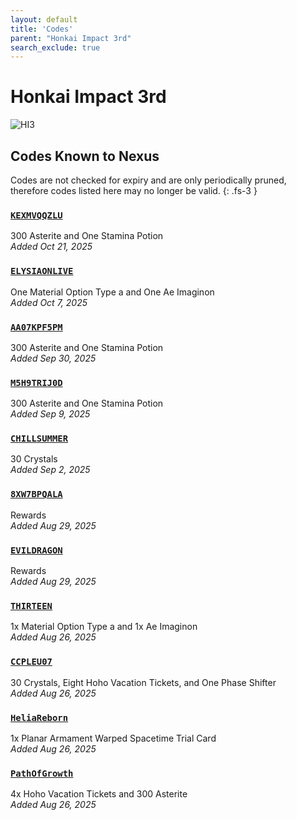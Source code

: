 ```yaml
---
layout: default
title: 'Codes'
parent: "Honkai Impact 3rd"
search_exclude: true
---
```


# Honkai Impact 3rd

![HI3](https://cdn.discordapp.com/emojis/1356717158306021459.png)

## Codes Known to Nexus

Codes are not checked for expiry and are only periodically pruned, therefore codes listed here may no longer be valid.
{: .fs-3 }

### [`KEXMVQQZLU`](https://nexus-codes.app/copy/?code=KEXMVQQZLU)

300 Asterite and One Stamina Potion<br />*Added Oct 21, 2025*

### [`ELYSIAONLIVE`](https://nexus-codes.app/copy/?code=ELYSIAONLIVE)

One Material Option Type a and One Ae Imaginon<br />*Added Oct 7, 2025*

### [`AA07KPF5PM`](https://nexus-codes.app/copy/?code=AA07KPF5PM)

300 Asterite and One Stamina Potion<br />*Added Sep 30, 2025*

### [`M5H9TRIJ0D`](https://nexus-codes.app/copy/?code=M5H9TRIJ0D)

300 Asterite and One Stamina Potion<br />*Added Sep 9, 2025*

### [`CHILLSUMMER`](https://nexus-codes.app/copy/?code=CHILLSUMMER)

30 Crystals<br />*Added Sep 2, 2025*

### [`8XW7BPQALA`](https://nexus-codes.app/copy/?code=8XW7BPQALA)

Rewards<br />*Added Aug 29, 2025*

### [`EVILDRAGON`](https://nexus-codes.app/copy/?code=EVILDRAGON)

Rewards<br />*Added Aug 29, 2025*

### [`THIRTEEN`](https://nexus-codes.app/copy/?code=THIRTEEN)

1x Material Option Type a and 1x Ae Imaginon<br />*Added Aug 26, 2025*

### [`CCPLEU07`](https://nexus-codes.app/copy/?code=CCPLEU07)

30 Crystals, Eight Hoho Vacation Tickets, and One Phase Shifter<br />*Added Aug 26, 2025*

### [`HeliaReborn`](https://nexus-codes.app/copy/?code=HeliaReborn)

1x Planar Armament  Warped Spacetime Trial Card<br />*Added Aug 26, 2025*

### [`PathOfGrowth`](https://nexus-codes.app/copy/?code=PathOfGrowth)

4x Hoho Vacation Tickets and 300 Asterite<br />*Added Aug 26, 2025*